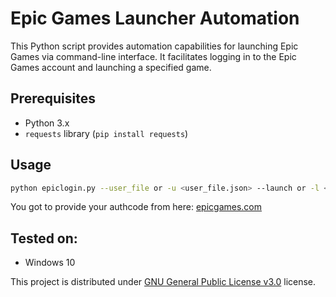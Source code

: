 # Epic Games Launcher Automation

This Python script provides automation capabilities for launching Epic Games via command-line interface. It facilitates logging in to the Epic Games account and launching a specified game.

## Prerequisites
- Python 3.x
- `requests` library (`pip install requests`)

## Usage

```bash
python epiclogin.py --user_file or -u <user_file.json> --launch or -l <game_path>
```

You got to provide your authcode from here: [epicgames.com](https://www.epicgames.com/id/login?redirectUrl=https%3A//www.epicgames.com/id/api/redirect%3FclientId%3D34a02cf8f4414e29b15921876da36f9a%26responseType%3Dcode)


## Tested on:
- Windows 10


This project is distributed under [GNU General Public License v3.0](https://github.com/netgian/epiclogin/blob/main/LICENSE) license.

